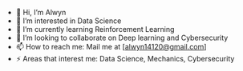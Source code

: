 - 👋 Hi, I’m Alwyn 
- 👀 I’m interested in Data Science
- 🌱 I’m currently learning Reinforcement Learning
- 💞️ I’m looking to collaborate on Deep learning and Cybersecurity
- 📫 How to reach me: Mail me at [alwyn14120@gmail.com]
- ⚡ Areas that interest me: Data Science, Mechanics, Cybersecurity

<!---
dsouzalwyn14120/dsouzalwyn14120 is a ✨ special ✨ repository because its `README.md` (this file) appears on your GitHub profile.
You can click the Preview link to take a look at your changes.
--->
